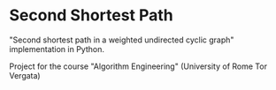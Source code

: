 # Second Shortest Path

"Second shortest path in a weighted undirected cyclic graph" implementation in Python. 

Project for the course "Algorithm Engineering" (University of Rome Tor Vergata)
